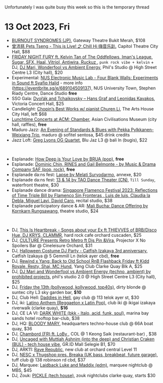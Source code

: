 Unfortunately I was quite busy this week so this is the temporary thread

# 13 Oct 2023, Fri
- [BURNOUT SYNDROMES (JP)](https://www.sistic.com.sg/events/burnout1023), Gateway Theatre Bukit Merah, $108
- [曾沛慈 Pets Tseng - This is Live! 之 Chill Hi 嗨音乐趴](https://www.sistic.com.sg/events/chill1023), Capitol Theatre City Hall, $88
- [FRIDAY NIGHT FURY ft. Kelvin Tan of The Oddfellows, Iman's League, Sugar, SFX, Haal, Vitriol, Antiwira, Ruckuz ](https://www.instagram.com/p/Cx4i6KoS59k/), `punk rock vibe + kelvin`  + DJ, [DJ Mari, Wonderfool vs  Ambient Energy](https://prohibitedprojects.blogspot.com/2023/10/friday-night-fury-prohibited-dancefloor.html),  Phil's Studio @ High Street Centre L3 (City hall), $20
- Experimental: [NUS Electronic Music Lab - Four Blank Walls: Experiments in Sound ft Syafiq Halid](https://www.instagram.com/p/CySApA9hk0h/) - more info (https://eventbrite.sg/e/689104509137), NUS University Town, Stephen Riady Centre, Dance Studio **free**
- SSO Gala: [Dvořák and Tchaikovsky – Hans Graf and Leonidas Kavakos](https://www.sistic.com.sg/events/230411SSO), Victoria Concert Hall, $25
- Candlelight: [Chopin’s Best Works w/ pianist Churen Li](https://feverup.com/m/95674), The Arts House City Hall, left $68 
- [Lunchtime Concerts at ACM: Chamber](https://acmltcchamber13oct.peatix.com/), Asian Civilisations Museum (city hall, raffles), **free**
- Maduro Jazz: [An Evening of Standards & Blues with Pekka Pylkkanen-Weixiang Trio](https://eventbrite.com/e/726627832407), maduro @ sofitel sentosa, $45 drink credits
- Jazz Loft: [Greg Lyons OG Quartet](https://eventbrite.sg/e/725925852767), Blu Jaz L3 @ bali ln (bugis), $22

&nbsp;


- Esplanade: [How Deep is Your Love by BRUA (pop)](https://esplanade.com/whats-on/festivals-and-series/free-programmes/2023/popaholic/how-deep-is-your-love), **free**
- Esplanade: [Dominic Chin, RINES and Gail Belmonte - by Music & Drama Company SAF (pop, rock)](https://esplanade.com/whats-on/festivals-and-series/free-programmes/2023/popaholic/music-and-drama-company), **free**
- Esplanade da:ns fest: [Lapse by Melati Suryodarmo](https://esplanade.com/whats-on/festivals-and-series/series/dans-focus/events/lapse), annexe, $20
- Esplanade da:ns fest: [13 & 14 by TAO Dance Theater (CN)](https://esplanade.com/whats-on/festivals-and-series/series/dans-focus/events/13-and-14), `Till Sunday`, waterfront theatre, $30
- Esplanade dance drama: [Singapore Flamenco Festival 2023: Reflections of Time Triple Bill by Flamenco Sin Fronteras , Luis de luis, Claudia la Debla, Miguel Lavi, David Caro](https://www.sistic.com.sg/events/flamenco1023), recital studio, $38
- Esplanade participatory dance & AR: [Mali Bucha: Dance Offering by Kornkarn Rungsawang](https://esplanade.com/whats-on/festivals-and-series/series/dans-focus/events/mali-bucha-dance-offering), theatre studio, $24

&nbsp;
 
- DJ, [This Is Heartbreak - Songs about your Ex ft THIEVVES of BRB/Disco Hue, DJ KRYS, CLAMMR](https://www.instagram.com/p/CxaOcyovTdV/), hard rock cafe orchard cuscaden, $25
- DJ, [CULTURE Presents Retro Metro ft Djs Pin &Vira](https://culture-retro-metro-4.peatix.com/), Projector X No Spoilers Bar @ Cineleisure Orchard, $31
-  DJ, [Halloween Costume DJ Party - Catfish Izakaya 3rd anniversary](https://eventbrite.sg/e/725978771047), Catfish Izakaya @ 5 Gemmill Ln (telok ayer cbd), **free**
- DJ, [Rewind x Yang: Back to Old School RnB Flashback Friday ft Kidd Royale, Resty, Shai, MC Hund](https://eventbrite.com/e/721051222617), Yang Club Clarke Quay Blk A, $25
- DJ, [DJ Mari and Wonderfool vs Ambient Energy (techno, ambient) by prohibited projects](https://prohibitedprojects.blogspot.com/2023/10/friday-night-fury-prohibited-dancefloor.html), phil's studio 2.0 @ High Street Centre L3 (City hall), $25
- DJ, [Friday the 13th (bollywood, kollywood, top40s)](https://fridaythe13th.peatix.com/), dirty blonde @ suntec city L3 sky garden bar, **$10**
- DJ, Club Hell: [Daddies in Hell](https://clubhell1310.peatix.com/), gay club @ 113 telok ayer st, $30
- DJ, iki: [Latino Anthem (Reggaeton x Latin Pop)](https://eventbrite.sg/e/733290350177), club iki @ ikigai izakaya riverwalk (clarke quay), **$16**
- DJ, CE LA VI: [DARK WHITE (bkk - Italo, acid, funk, soul)](https://www.celavi.com/en/singapore/event/sg-event-dark-white/), marina bay sands hotel rooftop bar-club, $38
- DJ, HQ: [BLOODY MARY](https://eventbrite.sg/e/723820505617), headquarters techno-house club @ 66A boat quay, $36
- DJ, [Chambord (FR) ft. LoBy ](https://eventbrite.com/e/733210180387), COL @ 1 Keong Saik (restaurant-bar) , $38
- DJ, [Uncaged with Muttiah Ashnim (into the deep) and Christian Craken (BUL) - tech house vibe](https://eventbrite.sg/e/707304174827), GR.ID Mall Selegie B1, $70
- DJ, ARK11: [Rave Republic](https://www.instagram.com/p/CyLENBjSCux/), new club at orchard central Level 11
- DJ, [NESC x Thugshop pres. Breaka (UK bass, breakbeat, future garage)](https://eventbrite.sg/e/716778914027), tuff club @ 138 robinson rd cbd, $37
- DJ, Marquee: [Laidback Luke and Maddix (edm)](https://marqueesingapore.com/event/marquee-presents-laidback-luke-and-maddix/), marquee nightclub @ MBS, $45
- DJ, Zouk: [PICKLE (tech house)](https://www.instagram.com/p/CxNXTzpyPnC/), zouk nightclubs clarke quay, starts $30
